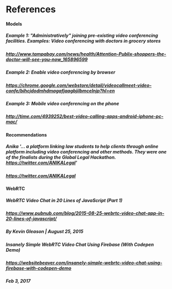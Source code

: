 # References 

#### Models

##### Example 1: "Administratively" joining pre-existing video conferencing facilities. Examples: Video conferencing with doctors in grocery stores
##### http://www.tampabay.com/news/health/Attention-Publix-shoppers-the-doctor-will-see-you-now_165896599
##### Example 2: Enable video conferencing by browser
#####  https://chrome.google.com/webstore/detail/videocallmeet-video-confe/bihcjdodmhdmagafjaagbjilbmcelnjp?hl=en
##### Example 3: Mobile video conferencing on the phone
##### http://time.com/4939252/best-video-calling-apps-android-iphone-pc-mac/

#### Recommendations

##### Anika '...  a platform linking law students to help clients through online platform including video conferencing and other methods. They were one of the finalists during the Global Legal Hackathon. https://twitter.com/ANIKALegal'
##### https://twitter.com/ANIKALegal

#### WebRTC 

##### WebRTC Video Chat in 20 Lines of JavaScript (Part 1)
##### https://www.pubnub.com/blog/2015-08-25-webrtc-video-chat-app-in-20-lines-of-javascript/
##### By Kevin Gleason | August 25, 2015

##### Insanely Simple WebRTC Video Chat Using Firebase (With Codepen Demo)
##### https://websitebeaver.com/insanely-simple-webrtc-video-chat-using-firebase-with-codepen-demo
##### Feb 3, 2017
